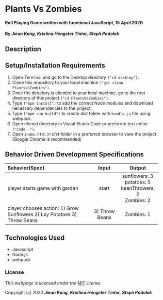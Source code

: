 # Plants Vs Zombies 

#### Roll Playing Game written with functional JavaScript, 15 April 2020
 
#### By **_Jieun Kang, Kristina Hengster Tintor, Steph Podolak_**

## Description


## Setup/Installation Requirements

1. Open Terminal and go to the Desktop directory `("cd desktop")`.
2. Clone this repository to your local machine `("git clone PlantsVsZombies")`.
3. Once the directory is clonded to your local machine, go to the root directory of this project `("cd PlantsVsZombies")`.
4. Type  `("npm install")` to add the correct Node modules and download necessary dependencies to the project.
5. Type `("npm run build")` to create _dist_ folder with `bundle.js` file using webpack.
6. Open cloned directory in Visual Studio Code or preferred text editor `("code .")`.
7. Open `index.html` in _dist_ folder in a preferred browser to view the project. (Google Chrome is recommended)


## Behavior Driven Development Specifications

| Behavior(Spec)  | Input | Output  |
| :---------------- | :-----: | :-----: |
| player starts game with garden | start | sunflowers: 3<br> potatoes: 5 <br> beanThrowers: 2 <br> Zombies: 2 
| player chooses action: 1) Grow Sunflowers 2) Lay Potatoes 3) Throw Beans | 3) Throw Beans | Zombies: 1 |



## Technologies Used
* Javascript
* Node.js
* webpack

### License

*This webpage is licensed under the [MIT](https://en.wikipedia.org/wiki/MIT_License) license*

Copyright (c) 2020 **_Jieun Kang, Kristina Hengster Tintor, Steph Podolak_**
